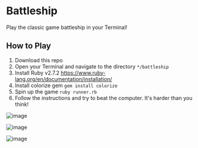 # Battleship

Play the classic game battleship in your Terminal! 

## How to Play
1. Download this repo
2. Open your Terminal and navigate to the directory `*/battleship`
3. Install Ruby v2.7.2 https://www.ruby-lang.org/en/documentation/installation/
4. Install colorize gem `gem install colorize`
5. Spin up the game `ruby runner.rb`
6. Follow the instructions and try to beat the computer. It's harder than you think!

![image](https://user-images.githubusercontent.com/15107515/155769875-520d12d5-be81-415b-84bb-beeae9d5c0f1.png)

![image](https://user-images.githubusercontent.com/15107515/155770069-d14ddb6e-f1f6-4d15-8296-c6ce5addb772.png)

![image](https://user-images.githubusercontent.com/15107515/155770281-6be5f315-049a-4e34-b647-e7a224809585.png)


